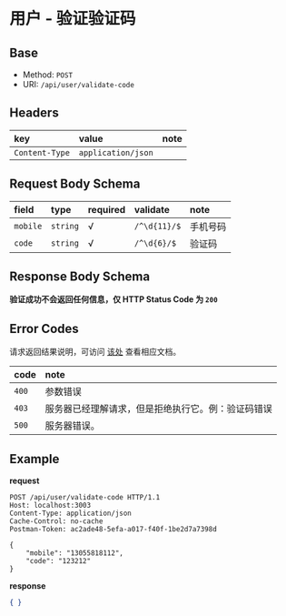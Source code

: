 # 用户 - 验证验证码

## Base

* Method: `POST`
* URI: `/api/user/validate-code`

## Headers

key            | value              | note
:------------- | :----------------- | :----
`Content-Type` | `application/json` |

## Request Body Schema

field      | type     | required | validate            | note
:--------- | :------- | :------- | :------------------ | :-------
`mobile`   | `string` | √        | `/^\d{11}/$`        | 手机号码
`code`     | `string` | √        | `/^\d{6}/$`         | 验证码

## Response Body Schema

**验证成功不会返回任何信息，仅 HTTP Status Code 为 `200`**

## Error Codes

请求返回结果说明，可访问 [该处](../../response-format.md) 查看相应文档。

code  | note
:---- | :----------------------
`400` | 参数错误
`403` | 服务器已经理解请求，但是拒绝执行它。例：验证码错误
`500` | 服务器错误。

## Example

**request**

```
POST /api/user/validate-code HTTP/1.1
Host: localhost:3003
Content-Type: application/json
Cache-Control: no-cache
Postman-Token: ac2ade48-5efa-a017-f40f-1be2d7a7398d

{
	"mobile": "13055818112",
	"code": "123212"
}
```

**response**

```json
{ }
```
